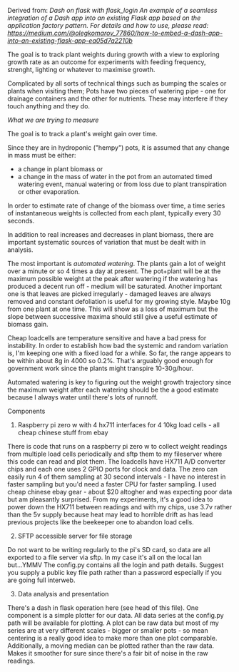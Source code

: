 Derived from:
*Dash on flask with flask_login
An example of a seamless integration of a Dash app into an existing Flask app based on the application factory pattern.
For details and how to use, please read: https://medium.com/@olegkomarov_77860/how-to-embed-a-dash-app-into-an-existing-flask-app-ea05d7a2210b*


The goal is to track plant weights during growth with a view to exploring growth rate as
an outcome for experiments with feeding frequency, strenght, lighting or whatever to maximise growth.

Complicated by all sorts of technical things such as bumping the scales or plants when visiting them; 
Pots have two pieces of watering pipe - one for drainage containers and the other for nutrients. These
may interfere if they touch anything and they do.

*What we are trying to measure*

The goal is to track a plant's weight gain over time.

Since they are in hydroponic ("hempy") pots, it is assumed 
that any change in mass must be either:
* a change in plant biomass or 
* a change in the mass of water in the pot from an automated timed watering event, manual watering or from loss due to plant transpiration or other evaporation.

In order to estimate rate of change of the biomass over time, a time series of instantaneous weights is collected from each plant, typically
every 30 seconds. 

In addition to real increases and decreases in plant biomass, there are important systematic sources of variation that must
be dealt with in analysis.

The most important is *automated watering*. The plants gain a lot of weight over a minute or so 4 times a day at present. The pot+plant will
be at the maximum possible weight at the peak after watering if the watering has produced a decent run off - medium will be saturated.
Another important one is that leaves are picked irregularly - damaged leaves are always removed and constant defoliation is useful for my growing style. 
Maybe 10g from one plant at one time. This will show as a loss of maximum but the slope between successive maxima should still give a useful estimate
of biomass gain.

Cheap loadcells are temperature sensitive and have a bad press for instability. In order to establish how bad the systemic and random variation
is, I'm keeping one with a fixed load for a while. So far, the range appears to be within about 8g in 4000 so 0.2%. That's arguably good enough for 
government work since the plants might transpire 10-30g/hour.

Automated watering is key to figuring out the weight growth trajectory since the maximum weight after each watering 
should be the a good estimate because I always water until there's lots of runnoff. 

Components

1. Raspberry pi zero w with 4 hx711 interfaces for 4 10kg load cells - all cheap chinese stuff from ebay

There is code that runs on a raspberry pi zero w to collect weight readings from multiple load cells periodically and sftp them to my fileserver where this code can read 
and plot them. The loadcells have HX711 A/D converter chips and each one uses 2 GPIO ports for clock and data. The zero can easily run 4 of them sampling at
30 second intervals - I have no interest in faster sampling but you'd need a faster CPU for faster sampling. I used cheap chinese ebay gear - about $20
altogher and was expecting poor data but am pleasantly surprised. From my experiments, it's a good idea to power down the HX711 between readings and
with my chips, use 3.7v rather than the 5v supply because heat may lead to horrible drift as has lead previous projects like the beekeeper one to
abandon load cells.

2. SFTP accessible server for file storage

Do not want to be writing regularly to the pi's SD card, so data are all exported to a file server via sftp. In my case it's all on the local lan but...YMMV
The config.py contains all the login and path details. Suggest you supply a public key file path rather than a password especially if you are going full interweb.

3. Data analysis and presentation

There's a dash in flask operation here (see head of this file). One component is a simple plotter for our data. All data series at the config.py path will be available for
plotting. A plot can be raw data but most of my series are at very different scales - bigger or smaller pots - so mean centering is a really good idea to make
more than one plot comparable. Additionally, a moving median can be plotted rather than the raw data. Makes it smoother for sure since there's a fair bit of noise in
the raw readings.
